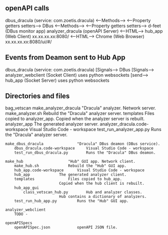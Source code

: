
## openAPI calls
dbus_dracula (service: com.zoetis.dracula)
  <--Methods-->
  <--Property getters setters-->
    DBus
      <--Methods-->
      <--Property getters setters-->
        d-feet (DBus monitor app)
        analyzer_dracula (openAPI Server)
          <--HTML-->
            hub_app (Web Client) xx.xx.xx.xx:8080/<SOME API PATH>
          <--HTML-->
            Chrome (Web Browser) xx.xx.xx.xx:8080/ui/#/<SOME API PATH>

## Events from Deamon sent to Hub App
dbus_dracula (service: com.zoetis.dracula)
  [Signals-->
    DBus
      [Signals-->
        analyzer_webclient (Socket Client) uses python websockets
          [send-->
            hub_app (Socket Server) uses python websockets

## Directories and files
bag_vetscan
    make_analyzer_dracula			"Dracula" analyzer. Network server.
        make_analyzer.sh			Rebuild the "Dracula" analyzer server.
        templates				Files copied to analyzer_app.
        					Copied when the analyzer server is rebuilt.
        analyzer_app				The generated analyzer server.
        analyzer_dracula.code-workspace	Visual Studio Code - workspace
        test_run_analyzer_app.py		Runs the "Dracula" analyzer server.
        
    make_dbus_dracula				"Dracula" DBus deamon (DBus service).
        dbus_dracula.code-workspace		Visual Studio Code - workspace
        test_run_dbus_dracula.py		Runs the "Dracula" DBus deamon.
        
    make_hub					"Hub" GUI app. Network client.
        make_hub.sh				Rebuild the "Hub" GUI app.
        hub_app.code-workspace		Visual Studio Code - workspace
        hub_app				The generated analyzer client.
        templates				Files copied to hub_app.
        					Copied when the hub client is rebuilt.
        hub_app_gui				
            class_vetscan_hub.py		Hub and analyzer classes.
        					Hub contains a dictionary of analyzers.
        test_run_hub_app.py			Runs the "Hub" GUI app.
        
    analyzer_webclient
    	TODO - 
    	
    openAPISpecs
        openAPISpec.json			openAPI JSON file.
    
    


